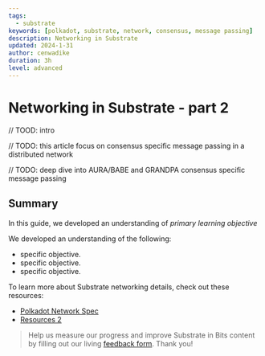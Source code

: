 ```yaml
---
tags:
  - substrate
keywords: [polkadot, substrate, network, consensus, message passing]
description: Networking in Substrate
updated: 2024-1-31
author: cenwadike
duration: 3h
level: advanced
---
```


# Networking in Substrate - part 2

// TOOD: intro

// TODO: this article focus on consensus specific message passing in a distributed network

// TODO: deep dive into AURA/BABE and GRANDPA consensus specific message passing

## Summary

In this guide, we developed an understanding of _primary learning objective_

We developed an understanding of the following:

- specific objective.
- specific objective.
- specific objective.

To learn more about Substrate networking details, check out these
resources:

- [Polkadot Network Spec](https://spec.polkadot.network/chap-networking)
- [Resources 2](https://)

>Help us measure our progress and improve Substrate in Bits content by filling
out our living [feedback form](https://airtable.com/shr7CrrZ5zqlhWEUD).
Thank you!
